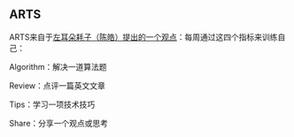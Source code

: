 
## ARTS	

ARTS来自于[左耳朵耗子（陈皓）提出的一个观点](https://www.zhihu.com/question/301150832/answer/531907366)：每周通过这四个指标来训练自己：

Algorithm：解决一道算法题

Review：点评一篇英文文章

Tips：学习一项技术技巧

Share：分享一个观点或思考



